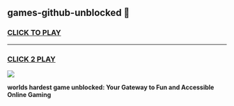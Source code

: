 
## games-github-unblocked 👋
<h3>
<a href="https://premium.freeplayer.one?title=games-github-unblocked&ref=14F">CLICK TO PLAY</a></h3>
<hr>

<h3>
<a href="https://premium.freeplayer.one?title=games-github-unblocked&ref=14F">CLICK 2 PLAY</a>
  
</h3>

<a href="https://premium.freeplayer.one?title=games-github-unblocked&ref=12F/"><img src="https://clearcache.store/games.png"></a>


**worlds hardest game unblocked: Your Gateway to Fun and Accessible Online Gaming**
